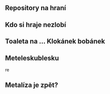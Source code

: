 ## Repository na hraní 
## Kdo si hraje nezlobí
## Toaleta na ... Klokánek bobánek
## Meteleskublesku

re
## Metalíza je zpět?
